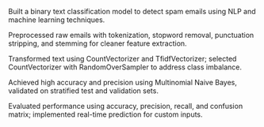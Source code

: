 Built a binary text classification model to detect spam emails using NLP and machine learning techniques.

Preprocessed raw emails with tokenization, stopword removal, punctuation stripping, and stemming for cleaner feature extraction.

Transformed text using CountVectorizer and TfidfVectorizer; selected CountVectorizer with RandomOverSampler to address class imbalance.

Achieved high accuracy and precision using Multinomial Naive Bayes, validated on stratified test and validation sets.

Evaluated performance using accuracy, precision, recall, and confusion matrix; implemented real-time prediction for custom inputs.


